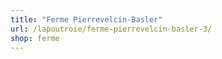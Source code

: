 ```yaml
---
title: "Ferme Pierrevelcin-Basler"
url: /lapoutroie/ferme-pierrevelcin-basler-3/
shop: ferme
---
```

